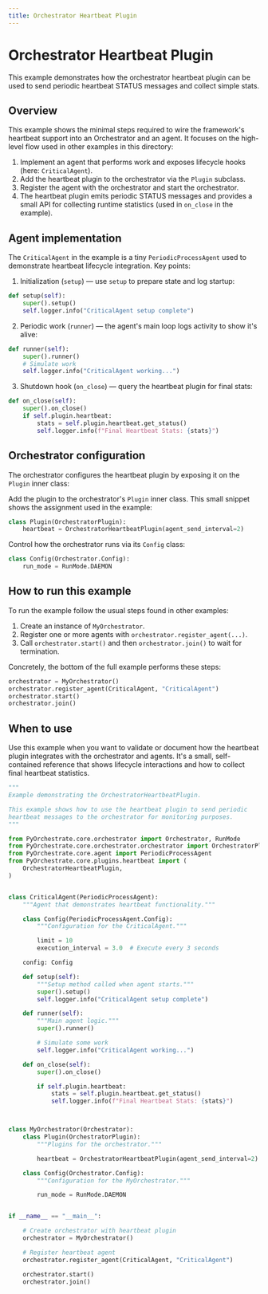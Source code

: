 ```yaml
---
title: Orchestrator Heartbeat Plugin
---
```


# Orchestrator Heartbeat Plugin

This example demonstrates how the orchestrator heartbeat plugin can be used to send periodic
heartbeat STATUS messages and collect simple stats.

## Overview

This example shows the minimal steps required to wire the framework's heartbeat support into an
Orchestrator and an agent. It focuses on the high-level flow used in other examples in this
directory:

1. Implement an agent that performs work and exposes lifecycle hooks (here: `CriticalAgent`).
2. Add the heartbeat plugin to the orchestrator via the `Plugin` subclass.
3. Register the agent with the orchestrator and start the orchestrator.
4. The heartbeat plugin emits periodic STATUS messages and provides a small API for collecting
	 runtime statistics (used in `on_close` in the example).

## Agent implementation

The `CriticalAgent` in the example is a tiny `PeriodicProcessAgent` used to demonstrate
heartbeat lifecycle integration. Key points:

1) Initialization (`setup`) — use `setup` to prepare state and log startup:

```python
def setup(self):
	super().setup()
	self.logger.info("CriticalAgent setup complete")
```

2) Periodic work (`runner`) — the agent's main loop logs activity to show it's alive:

```python
def runner(self):
	super().runner()
	# Simulate work
	self.logger.info("CriticalAgent working...")
```

3) Shutdown hook (`on_close`) — query the heartbeat plugin for final stats:

```python
def on_close(self):
	super().on_close()
	if self.plugin.heartbeat:
		stats = self.plugin.heartbeat.get_status()
		self.logger.info(f"Final Heartbeat Stats: {stats}")
```

## Orchestrator configuration

The orchestrator configures the heartbeat plugin by exposing it on the `Plugin` inner class:


Add the plugin to the orchestrator's `Plugin` inner class. This small snippet shows the
assignment used in the example:

```python
class Plugin(OrchestratorPlugin):
	heartbeat = OrchestratorHeartbeatPlugin(agent_send_interval=2)
```

Control how the orchestrator runs via its `Config` class:

```python
class Config(Orchestrator.Config):
	run_mode = RunMode.DAEMON
```

## How to run this example

To run the example follow the usual steps found in other examples:

1. Create an instance of `MyOrchestrator`.
2. Register one or more agents with `orchestrator.register_agent(...)`.
3. Call `orchestrator.start()` and then `orchestrator.join()` to wait for termination.

Concretely, the bottom of the full example performs these steps:

```python
orchestrator = MyOrchestrator()
orchestrator.register_agent(CriticalAgent, "CriticalAgent")
orchestrator.start()
orchestrator.join()
```

## When to use

Use this example when you want to validate or document how the heartbeat plugin integrates with
the orchestrator and agents. It's a small, self-contained reference that shows lifecycle
interactions and how to collect final heartbeat statistics.

```python
"""
Example demonstrating the OrchestratorHeartbeatPlugin.

This example shows how to use the heartbeat plugin to send periodic
heartbeat messages to the orchestrator for monitoring purposes.
"""

from PyOrchestrate.core.orchestrator import Orchestrator, RunMode
from PyOrchestrate.core.orchestrator.orchestrator import OrchestratorPlugin
from PyOrchestrate.core.agent import PeriodicProcessAgent
from PyOrchestrate.core.plugins.heartbeat import (
	OrchestratorHeartbeatPlugin,
)


class CriticalAgent(PeriodicProcessAgent):
	"""Agent that demonstrates heartbeat functionality."""

	class Config(PeriodicProcessAgent.Config):
		"""Configuration for the CriticalAgent."""

		limit = 10
		execution_interval = 3.0  # Execute every 3 seconds

	config: Config

	def setup(self):
		"""Setup method called when agent starts."""
		super().setup()
		self.logger.info("CriticalAgent setup complete")

	def runner(self):
		"""Main agent logic."""
		super().runner()

		# Simulate some work
		self.logger.info("CriticalAgent working...")

	def on_close(self):
		super().on_close()

		if self.plugin.heartbeat:
			stats = self.plugin.heartbeat.get_status()
			self.logger.info(f"Final Heartbeat Stats: {stats}")



class MyOrchestrator(Orchestrator):
	class Plugin(OrchestratorPlugin):
		"""Plugins for the orchestrator."""

		heartbeat = OrchestratorHeartbeatPlugin(agent_send_interval=2)

	class Config(Orchestrator.Config):
		"""Configuration for the MyOrchestrator."""

		run_mode = RunMode.DAEMON


if __name__ == "__main__":

	# Create orchestrator with heartbeat plugin
	orchestrator = MyOrchestrator()

	# Register heartbeat agent
	orchestrator.register_agent(CriticalAgent, "CriticalAgent")

	orchestrator.start()
	orchestrator.join()

```
